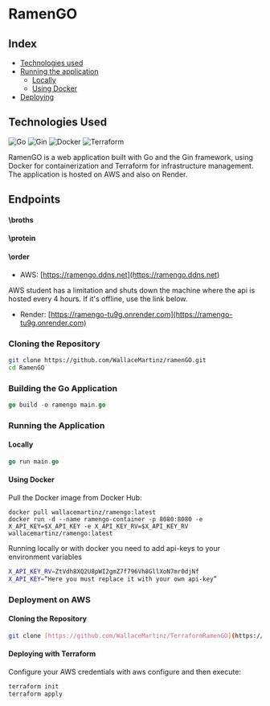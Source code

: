 # RamenGO

## Index

- [Technologies used](#technologies-used)
- [Running the application](#running-the-application)
  - [Locally](#locally)
  - [Using Docker](#using-docker)
- [Deploying](#deploying)

## Technologies Used

![Go](https://img.shields.io/badge/Go-1.18-blue)
![Gin](https://img.shields.io/badge/Gin-1.7.7-brightgreen)
![Docker](https://img.shields.io/badge/Docker-20.10.8-blue)
![Terraform](https://img.shields.io/badge/Terraform-1.2-purple)

RamenGO is a web application built with Go and the Gin framework, using Docker for containerization and Terraform for infrastructure management. The application is hosted on AWS and also on Render.

## Endpoints

#### \broths

#### \protein

#### \order

- AWS: [https://ramengo.ddns.net](https://ramengo.ddns.net)

AWS student has a limitation and shuts down the machine where the api is hosted every 4 hours. If it's offline, use the link below. 

- Render: [https://ramengo-tu9g.onrender.com](https://ramengo-tu9g.onrender.com)


### Cloning the Repository

```sh
git clone https://github.com/WallaceMartinz/ramenGO.git
cd RamenGO
```

### Building the Go Application

```GO
go build -o ramengo main.go
```

### Running the Application

#### Locally

```GO
go run main.go
```

#### Using Docker

Pull the Docker image from Docker Hub:

```Docker
docker pull wallacemartinz/ramengo:latest
docker run -d --name ramengo-container -p 8080:8080 -e X_API_KEY=$X_API_KEY -e X_API_KEY_RV=$X_API_KEY_RV wallacemartinz/ramengo:latest
```

Running locally or with docker you need to add api-keys to your environment variables 

```sh
X_API_KEY_RV=ZtVdh8XQ2U8pWI2gmZ7f796Vh8GllXoN7mr0djNf
X_API_KEY=“Here you must replace it with your own api-key”
```

### Deployment on AWS

#### Cloning the Repository

```sh
git clone [https://github.com/WallaceMartinz/TerraformRamenGO](https://github.com/WallaceMartinz/terraformRamenGO.git)
```

#### Deploying with Terraform

Configure your AWS credentials with aws configure and then execute:

```sh
terraform init
terraform apply
```
